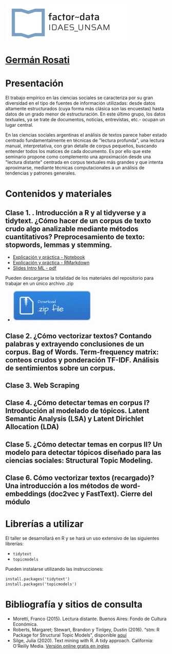 ![](/imgs/logo-factor-data-solo.jpg)

# [Germán Rosati](gefero.github.io)

# Presentación
El trabajo empírico en las ciencias sociales se caracteriza por su gran diversidad en el tipo de fuentes de información utilizadas: desde datos altamente estructurados (cuya forma más clásica son las encuestas) hasta datos de un grado menor de estructuración. En este último grupo, los datos textuales, ya se trate de documentos, noticias, entrevistas, etc.- ocupan un lugar central.

En las ciencias sociales argentinas el análisis de textos parece haber estado centrado fundamentalmente en técnicas de "lectura profunda", una lectura manual, interpretativa, con gran detalle de corpus pequeños, buscando entender todos los matices de cada documento. Es por ello que este seminario propone como complemento una aproximación desde una "lectura distante" centrada en corpus textuales más grandes y que intenta aproximarse, mediante técnicas computacionales a un análisis de tendencias y patrones generales.


# Contenidos y materiales
## Clase 1. . Introducción a R y al tidyverse y a tidytext. ¿Cómo hacer de un corpus de texto crudo algo analizable mediante métodos cuantitativos? Preprocesamiento de texto: stopwords, lemmas y stemming. 

- [Explicación y práctica - Notebook](/clase1/notebooks/clase_1.nb.html)
- [Explicación y práctica - RMarkdown](/clase1/notebooks/clase_1.Rmd)
- [Slides Intro ML - pdf](/clase1/DIPLO_TM_Clase_1.pdf)

Pueden descargarse la totalidad de los materiales del repositorio para trabajar en un único archivo .zip

- [![](imgs/Download.png)](clase1.zip)


## Clase 2. ¿Cómo vectorizar textos? Contando palabras y extrayendo conclusiones de un corpus. Bag of Words. Term-frequency matrix: conteos crudos y ponderación TF-IDF. Análisis de sentimientos sobre un corpus. 

## Clase 3. Web Scraping

## Clase 4. ¿Cómo detectar temas en corpus I? Introducción al modelado de tópicos. Latent Semantic Analysis (LSA) y Latent Dirichlet Allocation (LDA)


## Clase 5. ¿Cómo detectar temas en corpus II? Un modelo para detectar tópicos diseñado para las ciencias sociales: Structural Topic Modeling.


## Clase 6. Cómo vectorizar textos (recargado)? Una introducción a los métodos de word-embeddings (doc2vec y FastText). Cierre del módulo


# Librerías a utilizar
El taller se desarrollará en R y se hará un uso extensivo de las siguientes librerías:

- `tidytext`
- `topicmodels`

Pueden instalarse utilizando las instrucciones:

```{r}
install.packages('tidytext')
install.packages('topicmodels') 
```


# Bibliografía y sitios de consulta

- Moretti, Franco (2015). Lectura distante. Buenos Aires: Fondo de Cultura Económica.
- Roberts, Margaret; Stewart, Brandon y Tinlgey, Dustin (2016). “stm: R Package for Structural Topic Models”, disponible [aquí](https://cran.r-project.org/web/packages/stm/vignettes/stmVignette.pdf)
- Silge, Julia (2020). Text mining with R. A tidy approach. California: O’Reilly Media. [Versión online gratis en ingles](https://www.tidytextmining.com/) 


